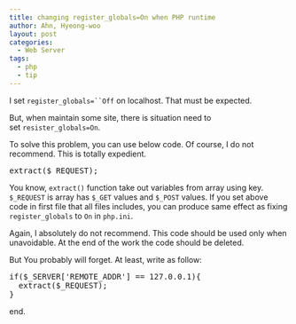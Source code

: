```yaml
---
title: changing register_globals=On when PHP runtime
author: Ahn, Hyeong-woo
layout: post
categories:
  - Web Server
tags:
  - php
  - tip
---
```

I set `register_globals=``Off` on localhost. That must be expected.

But, when maintain some site, there is situation need to set `resister_globals=On`.

To solve this problem, you can use below code. Of course, I do not recommend. This is totally expedient.

<pre>extract($_REQUEST);</pre>

You know, `extract()` function take out variables from array using key. `$_REQUEST` is array has `$_GET` values and `$_POST` values. If you set above code in first file that all files includes, you can produce same effect as fixing `register_globals` to `On` in `php.ini`.

Again, I absolutely do not recommend. This code should be used only when unavoidable. At the end of the work the code should be deleted.

But You probably will forget. At least, write as follow:

<pre>if($_SERVER['REMOTE_ADDR'] == 127.0.0.1){
  extract($_REQUEST);
}</pre>

end.
